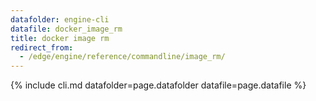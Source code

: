 ```yaml
---
datafolder: engine-cli
datafile: docker_image_rm
title: docker image rm
redirect_from:
  - /edge/engine/reference/commandline/image_rm/
---
```


<!--
Sorry, but the contents of this page are automatically generated from
Docker's source code. If you want to suggest a change to the text that appears
here, you'll need to find the string by searching this repo:

https://github.com/docker/cli
-->

{% include cli.md datafolder=page.datafolder datafile=page.datafile %}
